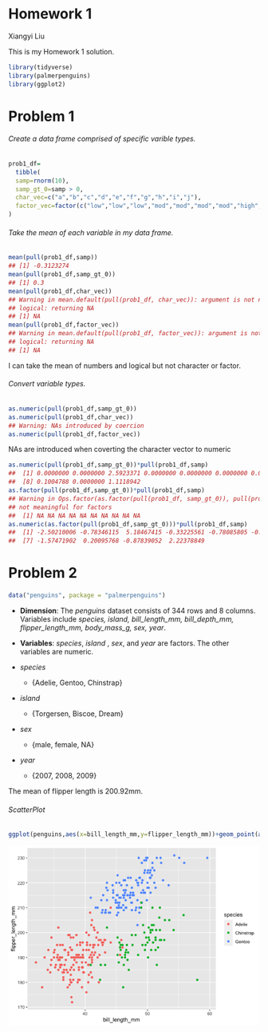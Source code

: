 Homework 1
================
Xiangyi Liu

This is my Homework 1 solution.

``` r
library(tidyverse)
library(palmerpenguins)
library(ggplot2)
```

# Problem 1

###### Create a data frame comprised of specific varible types.

``` r
prob1_df=
  tibble(
  samp=rnorm(10),
  samp_gt_0=samp > 0,
  char_vec=c("a","b","c","d","e","f","g","h","i","j"),
  factor_vec=factor(c("low","low","low","mod","mod","mod","mod","high","high","high"))
)
```

###### Take the mean of each variable in my data frame.

``` r
mean(pull(prob1_df,samp))
## [1] -0.3123274
mean(pull(prob1_df,samp_gt_0))
## [1] 0.3
mean(pull(prob1_df,char_vec))
## Warning in mean.default(pull(prob1_df, char_vec)): argument is not numeric or
## logical: returning NA
## [1] NA
mean(pull(prob1_df,factor_vec))
## Warning in mean.default(pull(prob1_df, factor_vec)): argument is not numeric or
## logical: returning NA
## [1] NA
```

I can take the mean of numbers and logical but not character or factor.

###### Convert variable types.

``` r
as.numeric(pull(prob1_df,samp_gt_0))
as.numeric(pull(prob1_df,char_vec))
## Warning: NAs introduced by coercion
as.numeric(pull(prob1_df,factor_vec))
```

NAs are introduced when coverting the character vector to numeric

``` r
as.numeric(pull(prob1_df,samp_gt_0))*pull(prob1_df,samp)
##  [1] 0.0000000 0.0000000 2.5923371 0.0000000 0.0000000 0.0000000 0.0000000
##  [8] 0.1004788 0.0000000 1.1118942
as.factor(pull(prob1_df,samp_gt_0))*pull(prob1_df,samp)
## Warning in Ops.factor(as.factor(pull(prob1_df, samp_gt_0)), pull(prob1_df, : '*'
## not meaningful for factors
##  [1] NA NA NA NA NA NA NA NA NA NA
as.numeric(as.factor(pull(prob1_df,samp_gt_0)))*pull(prob1_df,samp)
##  [1] -2.50210006 -0.78346115  5.18467415 -0.33225561 -0.78085805 -0.07620022
##  [7] -1.57471902  0.20095768 -0.87839052  2.22378849
```

# Problem 2

``` r
data("penguins", package = "palmerpenguins")
```

  - **Dimension**: The *penguins* dataset consists of 344 rows and 8
    columns. Variables include *species, island, bill\_length\_mm,
    bill\_depth\_mm, flipper\_length\_mm, body\_mass\_g, sex, year*.

  - **Variables**: *species*, *island* , *sex*, and *year* are factors.
    The other variables are numeric.

  - *species*
    
      - {Adelie, Gentoo, Chinstrap}

  - *island*
    
      - {Torgersen, Biscoe, Dream}

  - *sex*
    
      - {male, female, NA}

  - *year*
    
      - {2007, 2008, 2009}

The mean of flipper length is 200.92mm.

###### ScatterPlot

``` r
ggplot(penguins,aes(x=bill_length_mm,y=flipper_length_mm))+geom_point(aes(color=species))
```

![](p8105_hw1_xl3048_files/figure-gfm/scatterplot-1.png)<!-- -->
